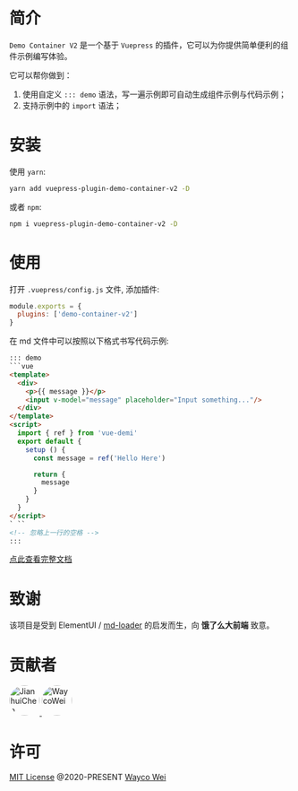 # 简介

`Demo Container V2` 是一个基于 `Vuepress` 的插件，它可以为你提供简单便利的组件示例编写体验。

它可以帮你做到：
1. 使用自定义 `::: demo` 语法，写一遍示例即可自动生成组件示例与代码示例；
2. 支持示例中的 `import` 语法；

# 安装
使用 `yarn`:
```bash
yarn add vuepress-plugin-demo-container-v2 -D
```
或者 `npm`:
```bash
npm i vuepress-plugin-demo-container-v2 -D
```

# 使用
打开 `.vuepress/config.js` 文件, 添加插件:

```js
module.exports = {
  plugins: ['demo-container-v2']
}
```

在 md 文件中可以按照以下格式书写代码示例:

```html
::: demo
```vue
<template>
  <div>
    <p>{{ message }}</p>
    <input v-model="message" placeholder="Input something..."/>
  </div>
</template>
<script>
  import { ref } from 'vue-demi'
  export default {
    setup () {
      const message = ref('Hello Here')

      return {
        message
      }
    }
  }
</script>
` ``
<!-- 忽略上一行的空格 -->
:::
```

[点此查看完整文档](https://waycowei.github.io/vuepress-plugin-demo-container-v2/zh/)

# 致谢
该项目是受到 ElementUI / [md-loader](https://github.com/element-plus/element-plus/tree/dev/website/md-loader) 的启发而生，向 **饿了么大前端** 致意。

# 贡献者
<p>
  <a href="https://github.com/calebman" target="_blank">
    <img src="https://avatars0.githubusercontent.com/u/27751088" width="54px" height="54px" style="border-radius: 50%;" title="JianhuiChen" class="avatar-user avatar">
  </a>
  <a href="https://github.com/waycowei" target="_blank">
    <img src="https://avatars0.githubusercontent.com/u/8675871" width="54px" height="54px" style="border-radius: 50%;" title="WaycoWei" class="avatar-user avatar">
  </a>
</p>

# 许可

[MIT License](https://github.com/waycowei/vuepress-plugin-demo-container-v2/blob/master/LICENSE) @2020-PRESENT [Wayco Wei](https://github.com/waycowei)
